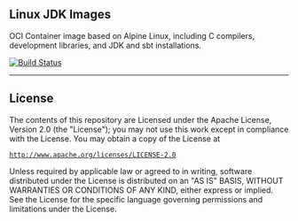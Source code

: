 Linux JDK Images
-------------

OCI Container image based on Alpine Linux, including C compilers, development libraries, and JDK and sbt installations.

[![Build Status][2]][3]

__________________________________

License
-------
The contents of this repository are Licensed under the Apache License, Version 2.0 (the "License"); you
may not use this work except in compliance with the License. You may obtain a copy of the License at

 [`http://www.apache.org/licenses/LICENSE-2.0`][1]

Unless required by applicable law or agreed to in writing, software distributed under the License is distributed
on an "AS IS" BASIS, WITHOUT WARRANTIES OR CONDITIONS OF ANY KIND, either express or implied. See the License for
the specific language governing permissions and limitations under the License.


[1]: http://www.apache.org/licenses/LICENSE-2.0
[2]: https://github.com/unganisha/oci-linux/actions/workflows/ci.yml/badge.svg
[3]: https://github.com/unganisha/oci-linux/actions/workflows/ci.yml
